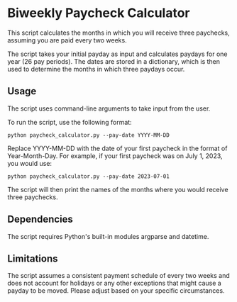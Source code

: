 # Biweekly Paycheck Calculator

This script calculates the months in which you will receive three paychecks, assuming you are paid every two weeks.

The script takes your initial payday as input and calculates paydays for one year (26 pay periods). The dates are stored in a dictionary, which is then used to determine the months in which three paydays occur.

## Usage

The script uses command-line arguments to take input from the user.

To run the script, use the following format:

```
python paycheck_calculator.py --pay-date YYYY-MM-DD
```

Replace YYYY-MM-DD with the date of your first paycheck in the format of Year-Month-Day. For example, if your first paycheck was on July 1, 2023, you would use:

```
python paycheck_calculator.py --pay-date 2023-07-01
```

The script will then print the names of the months where you would receive three paychecks.

## Dependencies

The script requires Python's built-in modules argparse and datetime.

## Limitations

The script assumes a consistent payment schedule of every two weeks and does not account for holidays or any other exceptions that might cause a payday to be moved. Please adjust based on your specific circumstances.
